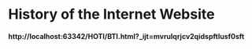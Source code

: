 # History of the Internet Website 
#### http://localhost:63342/HOTI/BTI.html?_ijt=mvrulqrjcv2qidspftlusf0sft